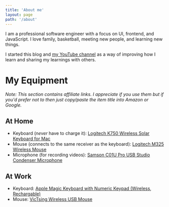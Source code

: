 ```yaml
---
title: 'About me'
layout: page
path: '/about'
---
```


I am a professional software engineer with a focus on UI, frontend, and JavaScript. I love family, basketball, meeting new people, and learning new things.

I started this blog and [my YouTube channel](https://www.youtube.com/channel/UCPGv2tVqEt6iBFnnMTjnRBA) as a way of improving how I learn and sharing my learnings with others.

# My Equipment

_Note: This section contains affiliate links. I appreciate if you use them but if you'd prefer not to then just copy/paste the item title into Amazon or Google._

## At Home

- Keyboard (_never_ have to charge it): [Logitech K750 Wireless Solar Keyboard for Mac](https://amzn.to/2RyymwH)
- Mouse (connects to the same receiver as the keyboard): [Logitech M325 Wireless Mouse](https://amzn.to/2YqqqyL)
- Microphone (for recording videos): [Samson C01U Pro USB Studio Condenser Microphone](https://amzn.to/2Yqqej1)

## At Work

- Keyboard: [Apple Magic Keyboard with Numeric Keypad (Wireless, Rechargable)](https://amzn.to/34TRWqU)
- Mouse: [VicTsing Wireless USB Mouse](https://amzn.to/33PBTZW)
